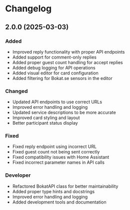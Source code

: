 # Changelog

## 2.0.0 (2025-03-03)

### Added
- Improved reply functionality with proper API endpoints
- Added support for comment-only replies
- Added proper guest count handling for accept replies
- Added debug logging for API operations
- Added visual editor for card configuration
- Added filtering for Bokat.se sensors in the editor

### Changed
- Updated API endpoints to use correct URLs
- Improved error handling and logging
- Updated service descriptions to be more accurate
- Improved card styling and layout
- Better participant status display

### Fixed
- Fixed reply endpoint using incorrect URL
- Fixed guest count not being sent correctly
- Fixed compatibility issues with Home Assistant
- Fixed incorrect parameter names in API calls

### Developer
- Refactored BokatAPI class for better maintainability
- Added proper type hints and docstrings
- Improved error handling and logging
- Added development tools and documentation